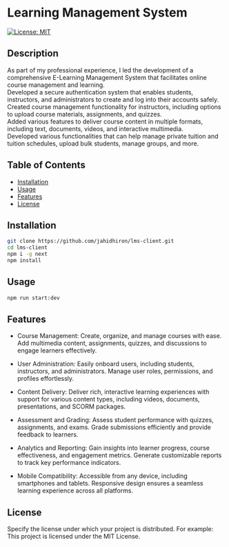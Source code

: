 # Learning Management System

[![License: MIT](https://img.shields.io/badge/License-MIT-yellow.svg)](https://opensource.org/licenses/MIT)

## Description

As part of my professional experience, I led the development of a comprehensive E-Learning Management System that facilitates online course management and learning.
<br />
Developed a secure authentication system that enables students, instructors, and administrators to create and log into their accounts safely.
<br />
Created course management functionality for instructors, including options to upload course materials, assignments, and quizzes.
<br />
Added various features to deliver course content in multiple formats, including text, documents, videos, and interactive multimedia.
<br />
Developed various functionalities that can help manage private tuition and tuition schedules, upload bulk students, manage groups, and more.

## Table of Contents

- [Installation](#installation)
- [Usage](#usage)
- [Features](#features)
- [License](#license)

## Installation

```bash
git clone https://github.com/jahidhiron/lms-client.git
cd lms-client
npm i -g next
npm install
```

## Usage

```bash
npm run start:dev
```

## Features

- Course Management: Create, organize, and manage courses with ease. Add multimedia   content, assignments, quizzes, and discussions to engage learners effectively.

- User Administration: Easily onboard users, including students, instructors, and administrators. Manage user roles, permissions, and profiles effortlessly.

- Content Delivery: Deliver rich, interactive learning experiences with support for various content types, including videos, documents, presentations, and SCORM packages.

- Assessment and Grading: Assess student performance with quizzes, assignments, and exams. Grade submissions efficiently and provide feedback to learners.

- Analytics and Reporting: Gain insights into learner progress, course effectiveness, and engagement metrics. Generate customizable reports to track key performance indicators.

- Mobile Compatibility: Accessible from any device, including smartphones and tablets. Responsive design ensures a seamless learning experience across all platforms.

## License

Specify the license under which your project is distributed. For example:
This project is licensed under the MIT License.
